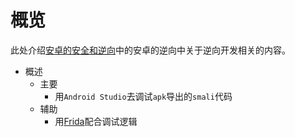 # 概览

此处介绍[安卓的安全和逆向](https://book.crifan.org/books/android_app_security_crack/website/)中的安卓的逆向中关于逆向开发相关的内容。
* 概述
  * 主要
    * 用`Android Studio`去调试`apk`导出的`smali`代码
  * 辅助
    * 用[Frida](https://book.crifan.org/books/reverse_debug_frida/website/)配合调试逻辑

